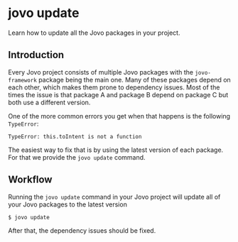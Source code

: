 # jovo update

Learn how to update all the Jovo packages in your project.

## Introduction

Every Jovo project consists of multiple Jovo packages with the `jovo-framework` package being the main one.
Many of these packages depend on each other, which makes them prone to dependency issues. Most of the times the issue is that package A and package B depend on package C but both use a different version.

One of the more common errors you get when that happens is the following `TypeError`:

```shell
TypeError: this.toIntent is not a function
```

The easiest way to fix that is by using the latest version of each package. For that we provide the `jovo update` command.

## Workflow

Running the `jovo update` command in your Jovo project will update all of your Jovo packages to the latest version

```shell
$ jovo update
```

After that, the dependency issues should be fixed.

<!--[metadata]: {"description": "Learn more about how to load your Conversational Component into your voice application.", "route": "cli/update"}-->
